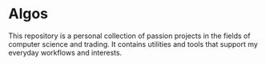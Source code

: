 # Algos
This repository is a personal collection of passion projects in the fields of computer science and trading. It contains utilities and tools that support my everyday workflows and interests.
